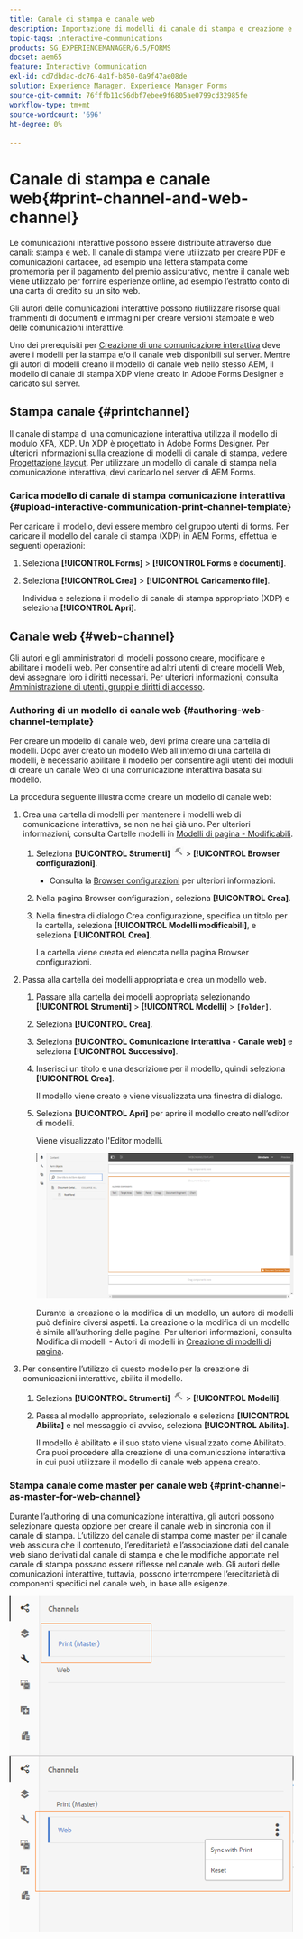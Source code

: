 ```yaml
---
title: Canale di stampa e canale web
description: Importazione di modelli di canale di stampa e creazione e abilitazione di modelli di canale web
topic-tags: interactive-communications
products: SG_EXPERIENCEMANAGER/6.5/FORMS
docset: aem65
feature: Interactive Communication
exl-id: cd7dbdac-dc76-4a1f-b850-0a9f47ae08de
solution: Experience Manager, Experience Manager Forms
source-git-commit: 76fffb11c56dbf7ebee9f6805ae0799cd32985fe
workflow-type: tm+mt
source-wordcount: '696'
ht-degree: 0%

---
```


# Canale di stampa e canale web{#print-channel-and-web-channel}

Le comunicazioni interattive possono essere distribuite attraverso due canali: stampa e web. Il canale di stampa viene utilizzato per creare PDF e comunicazioni cartacee, ad esempio una lettera stampata come promemoria per il pagamento del premio assicurativo, mentre il canale web viene utilizzato per fornire esperienze online, ad esempio l’estratto conto di una carta di credito su un sito web.

Gli autori delle comunicazioni interattive possono riutilizzare risorse quali frammenti di documenti e immagini per creare versioni stampate e web delle comunicazioni interattive.

Uno dei prerequisiti per [Creazione di una comunicazione interattiva](../../forms/using/create-interactive-communication.md) deve avere i modelli per la stampa e/o il canale web disponibili sul server. Mentre gli autori di modelli creano il modello di canale web nello stesso AEM, il modello di canale di stampa XDP viene creato in Adobe Forms Designer e caricato sul server.

## Stampa canale {#printchannel}

Il canale di stampa di una comunicazione interattiva utilizza il modello di modulo XFA, XDP. Un XDP è progettato in Adobe Forms Designer. Per ulteriori informazioni sulla creazione di modelli di canale di stampa, vedere [Progettazione layout](../../forms/using/layout-design-details.md). Per utilizzare un modello di canale di stampa nella comunicazione interattiva, devi caricarlo nel server di AEM Forms.

### Carica modello di canale di stampa comunicazione interattiva {#upload-interactive-communication-print-channel-template}

Per caricare il modello, devi essere membro del gruppo utenti di forms. Per caricare il modello del canale di stampa (XDP) in AEM Forms, effettua le seguenti operazioni:

1. Seleziona **[!UICONTROL Forms]** > **[!UICONTROL Forms e documenti]**.

1. Seleziona **[!UICONTROL Crea]** > **[!UICONTROL Caricamento file]**.

   Individua e seleziona il modello di canale di stampa appropriato (XDP) e seleziona **[!UICONTROL Apri]**.

## Canale web {#web-channel}

Gli autori e gli amministratori di modelli possono creare, modificare e abilitare i modelli web. Per consentire ad altri utenti di creare modelli Web, devi assegnare loro i diritti necessari. Per ulteriori informazioni, consulta [Amministrazione di utenti, gruppi e diritti di accesso](/help/sites-administering/user-group-ac-admin.md).

### Authoring di un modello di canale web {#authoring-web-channel-template}

Per creare un modello di canale web, devi prima creare una cartella di modelli. Dopo aver creato un modello Web all&#39;interno di una cartella di modelli, è necessario abilitare il modello per consentire agli utenti dei moduli di creare un canale Web di una comunicazione interattiva basata sul modello.

La procedura seguente illustra come creare un modello di canale web:

1. Crea una cartella di modelli per mantenere i modelli web di comunicazione interattiva, se non ne hai già uno. Per ulteriori informazioni, consulta Cartelle modelli in [Modelli di pagina - Modificabili](/help/sites-developing/page-templates-editable.md).

   1. Seleziona **[!UICONTROL Strumenti]** ![strumenti](assets/tools.png) > **[!UICONTROL Browser configurazioni]**.
      * Consulta la [Browser configurazioni](/help/sites-administering/configurations.md) per ulteriori informazioni.
   1. Nella pagina Browser configurazioni, seleziona **[!UICONTROL Crea]**.
   1. Nella finestra di dialogo Crea configurazione, specifica un titolo per la cartella, seleziona **[!UICONTROL Modelli modificabili]**, e seleziona **[!UICONTROL Crea]**.

      La cartella viene creata ed elencata nella pagina Browser configurazioni.

1. Passa alla cartella dei modelli appropriata e crea un modello web.

   1. Passare alla cartella dei modelli appropriata selezionando **[!UICONTROL Strumenti]** > **[!UICONTROL Modelli]** > **`[Folder]`**.
   1. Seleziona **[!UICONTROL Crea]**.
   1. Seleziona **[!UICONTROL Comunicazione interattiva - Canale web]** e seleziona **[!UICONTROL Successivo]**.
   1. Inserisci un titolo e una descrizione per il modello, quindi seleziona **[!UICONTROL Crea]**.

      Il modello viene creato e viene visualizzata una finestra di dialogo.

   1. Seleziona **[!UICONTROL Apri]** per aprire il modello creato nell’editor di modelli.

      Viene visualizzato l&#39;Editor modelli.

      ![webchanneltemplate](assets/webchanneltemplate.png)

      Durante la creazione o la modifica di un modello, un autore di modelli può definire diversi aspetti. La creazione o la modifica di un modello è simile all’authoring delle pagine. Per ulteriori informazioni, consulta Modifica di modelli - Autori di modelli in [Creazione di modelli di pagina](/help/sites-authoring/templates.md).

1. Per consentire l’utilizzo di questo modello per la creazione di comunicazioni interattive, abilita il modello.

   1. Seleziona **[!UICONTROL Strumenti]** ![strumenti](assets/tools.png) > **[!UICONTROL Modelli]**.
   1. Passa al modello appropriato, selezionalo e seleziona **[!UICONTROL Abilita]** e nel messaggio di avviso, seleziona **[!UICONTROL Abilita]**.

      Il modello è abilitato e il suo stato viene visualizzato come Abilitato. Ora puoi procedere alla creazione di una comunicazione interattiva in cui puoi utilizzare il modello di canale web appena creato.

### Stampa canale come master per canale web {#print-channel-as-master-for-web-channel}

Durante l’authoring di una comunicazione interattiva, gli autori possono selezionare questa opzione per creare il canale web in sincronia con il canale di stampa. L’utilizzo del canale di stampa come master per il canale web assicura che il contenuto, l’ereditarietà e l’associazione dati del canale web siano derivati dal canale di stampa e che le modifiche apportate nel canale di stampa possano essere riflesse nel canale web. Gli autori delle comunicazioni interattive, tuttavia, possono interrompere l’ereditarietà di componenti specifici nel canale web, in base alle esigenze.

![Stampa canale come principale](assets/create_ic_print_master_new.png) ![Canale web con canale di stampa come principale](assets/create_ic_print_master_web_new.png)
